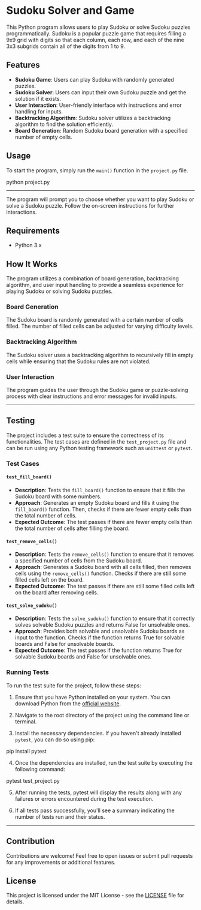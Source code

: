 # Sudoku Solver and Game

This Python program allows users to play Sudoku or solve Sudoku puzzles programmatically. Sudoku is a popular puzzle game that requires filling a 9x9 grid with digits so that each column, each row, and each of the nine 3x3 subgrids contain all of the digits from 1 to 9.

## Features

- **Sudoku Game**: Users can play Sudoku with randomly generated puzzles.
- **Sudoku Solver**: Users can input their own Sudoku puzzle and get the solution if it exists.
- **User Interaction**: User-friendly interface with instructions and error handling for inputs.
- **Backtracking Algorithm**: Sudoku solver utilizes a backtracking algorithm to find the solution efficiently.
- **Board Generation**: Random Sudoku board generation with a specified number of empty cells.

## Usage

To start the program, simply run the `main()` function in the `project.py` file.

python project.py

---

The program will prompt you to choose whether you want to play Sudoku or solve a Sudoku puzzle. Follow the on-screen instructions for further interactions.

## Requirements

- Python 3.x

## How It Works

The program utilizes a combination of board generation, backtracking algorithm, and user input handling to provide a seamless experience for playing Sudoku or solving Sudoku puzzles.

### Board Generation

The Sudoku board is randomly generated with a certain number of cells filled. The number of filled cells can be adjusted for varying difficulty levels.

### Backtracking Algorithm

The Sudoku solver uses a backtracking algorithm to recursively fill in empty cells while ensuring that the Sudoku rules are not violated.

### User Interaction

The program guides the user through the Sudoku game or puzzle-solving process with clear instructions and error messages for invalid inputs.

---

## Testing

The project includes a test suite to ensure the correctness of its functionalities. The test cases are defined in the `test_project.py` file and can be run using any Python testing framework such as `unittest` or `pytest`.

### Test Cases

#### `test_fill_board()`

- **Description**: Tests the `fill_board()` function to ensure that it fills the Sudoku board with some numbers.
- **Approach**: Generates an empty Sudoku board and fills it using the `fill_board()` function. Then, checks if there are fewer empty cells than the total number of cells.
- **Expected Outcome**: The test passes if there are fewer empty cells than the total number of cells after filling the board.

#### `test_remove_cells()`

- **Description**: Tests the `remove_cells()` function to ensure that it removes a specified number of cells from the Sudoku board.
- **Approach**: Generates a Sudoku board with all cells filled, then removes cells using the `remove_cells()` function. Checks if there are still some filled cells left on the board.
- **Expected Outcome**: The test passes if there are still some filled cells left on the board after removing cells.

#### `test_solve_sudoku()`

- **Description**: Tests the `solve_sudoku()` function to ensure that it correctly solves solvable Sudoku puzzles and returns False for unsolvable ones.
- **Approach**: Provides both solvable and unsolvable Sudoku boards as input to the function. Checks if the function returns True for solvable boards and False for unsolvable boards.
- **Expected Outcome**: The test passes if the function returns True for solvable Sudoku boards and False for unsolvable ones.


### Running Tests

To run the test suite for the project, follow these steps:

1. Ensure that you have Python installed on your system. You can download Python from the [official website](https://www.python.org/downloads/).

2. Navigate to the root directory of the project using the command line or terminal.

3. Install the necessary dependencies. If you haven't already installed `pytest`, you can do so using pip:

pip install pytest


4. Once the dependencies are installed, run the test suite by executing the following command:

pytest test_project.py


5. After running the tests, pytest will display the results along with any failures or errors encountered during the test execution.

6. If all tests pass successfully, you'll see a summary indicating the number of tests run and their status.

---

## Contribution

Contributions are welcome! Feel free to open issues or submit pull requests for any improvements or additional features.

## License

This project is licensed under the MIT License - see the [LICENSE](LICENSE) file for details.